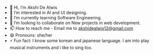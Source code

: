 - 👋 Hi, I’m Akshi De Alwis
- 👀 I’m interested in AI and UI designing.
- 🌱 I’m currently learning Software Engineering.
- 💞️ I’m looking to collaborate on New projects in web development.
- 📫 How to reach me - Email me to akshidealwis12@gmail.com
- 😄 Pronouns: she/her
- ⚡ Fun fact: I know some korean and japanese language. I am into play musical instruments and i like to sing too.

<!---
adeawis/adeawis is a ✨ special ✨ repository because its `README.md` (this file) appears on your GitHub profile.
You can click the Preview link to take a look at your changes.
--->
